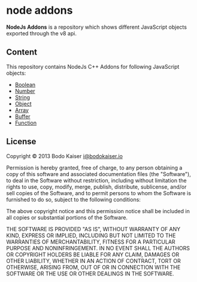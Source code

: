 # node addons

**NodeJs Addons** is a repository which shows different JavaScript objects
exported through the v8 api.

## Content

This repository contains NodeJs C++ Addons for following JavaScript objects:

* [Boolean](http://github.com/bodokaiser/node-addons/blob/master/src/boolean.cc)
* [Number](http://github.com/bodokaiser/node-addons/blob/master/src/number.cc)
* [String](http://github.com/bodokaiser/node-addons/blob/master/src/string.cc)
* [Object](http://github.com/bodokaiser/node-addons/blob/master/src/object.cc)
* [Array](http://github.com/bodokaiser/node-addons/blob/master/src/array.cc)
* [Buffer](http://github.com/bodokaiser/node-addons/blob/master/src/buffer.cc)
* [Function](http://github.com/bodokaiser/node-addons/blob/master/src/function.cc)

## License

Copyright © 2013 Bodo Kaiser <i@bodokaiser.io>

Permission is hereby granted, free of charge, to any person obtaining
a copy of this software and associated documentation files (the
"Software"), to deal in the Software without restriction, including
without limitation the rights to use, copy, modify, merge, publish,
distribute, sublicense, and/or sell copies of the Software, and to
permit persons to whom the Software is furnished to do so, subject to
the following conditions:

The above copyright notice and this permission notice shall be
included in all copies or substantial portions of the Software.

THE SOFTWARE IS PROVIDED "AS IS", WITHOUT WARRANTY OF ANY KIND,
EXPRESS OR IMPLIED, INCLUDING BUT NOT LIMITED TO THE WARRANTIES OF
MERCHANTABILITY, FITNESS FOR A PARTICULAR PURPOSE AND
NONINFRINGEMENT. IN NO EVENT SHALL THE AUTHORS OR COPYRIGHT HOLDERS BE
LIABLE FOR ANY CLAIM, DAMAGES OR OTHER LIABILITY, WHETHER IN AN ACTION
OF CONTRACT, TORT OR OTHERWISE, ARISING FROM, OUT OF OR IN CONNECTION
WITH THE SOFTWARE OR THE USE OR OTHER DEALINGS IN THE SOFTWARE.
